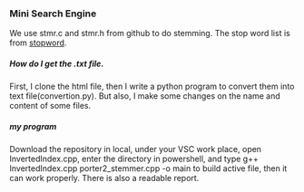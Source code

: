 ### Mini Search Engine
We use stmr.c and stmr.h from github to do stemming.
The stop word list is from [stopword](https://countwordsfree.com/stopwords).
##### How do I get the .txt file.
First, I clone the html file, then I write a python program to convert them into text file(convertion.py). But also, I make some changes on the name and content of some files. 
##### my program
Download the repository in local, under your VSC work place, open InvertedIndex.cpp, enter the directory in powershell, and type g++  InvertedIndex.cpp porter2_stemmer.cpp -o main to build active file, then it can work properly.
There is also a readable report.